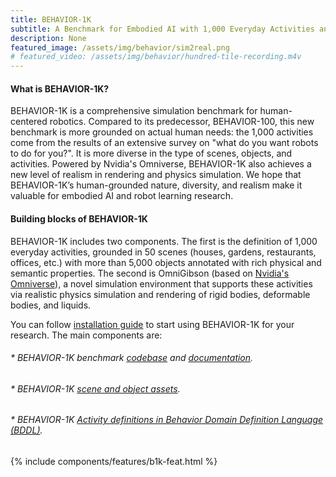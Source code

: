 ```yaml
---
title: BEHAVIOR-1K
subtitle: A Benchmark for Embodied AI with 1,000 Everyday Activities and Realistic Simulation
description: None
featured_image: /assets/img/behavior/sim2real.png
# featured_video: /assets/img/behavior/hundred-tile-recording.m4v
---
```



#### What is BEHAVIOR-1K?

BEHAVIOR-1K is a comprehensive simulation benchmark for human-centered robotics. Compared to its predecessor, BEHAVIOR-100, this new benchmark is more grounded on actual human needs: the 1,000 activities come from the results of an extensive survey on "what do you want robots to
do for you?". It is more diverse in the type of scenes, objects, and activities. Powered by Nvidia's Omniverse, BEHAVIOR-1K also achieves a new level of realism in rendering and physics simulation. We hope that BEHAVIOR-1K’s human-grounded nature, diversity, and realism
make it valuable for embodied AI and robot learning research. 

#### Building blocks of BEHAVIOR-1K
BEHAVIOR-1K includes two components. The first is the definition of 1,000 everyday activities, grounded in 50
scenes (houses, gardens, restaurants, offices, etc.) with more than 5,000 objects
annotated with rich physical and semantic properties. The second is OmniGibson (based on [Nvidia's Omniverse](https://www.nvidia.com/en-us/omniverse/)),
a novel simulation environment that supports these activities via realistic physics
simulation and rendering of rigid bodies, deformable bodies, and liquids. 

You can follow [installation guide]() to start using BEHAVIOR-1K for your research. The main components are:
###### * BEHAVIOR-1K benchmark [codebase]() and [documentation]().
###### * BEHAVIOR-1K [scene and object assets]().
###### * BEHAVIOR-1K [Activity definitions in Behavior Domain Definition Language (BDDL)]().


{% include components/features/b1k-feat.html %}



